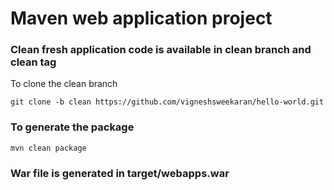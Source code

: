 # Maven web application project

### Clean fresh application code is available in clean branch and clean tag
To clone the clean branch
```
git clone -b clean https://github.com/vigneshsweekaran/hello-world.git
```
### To generate the package
```
mvn clean package
```
### War file is generated in target/webapps.war
